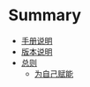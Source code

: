 # Summary

* [手册说明](README.md)
* [版本说明](1.0版本说明.md)
* [总则](2.0总则.md)
  * [为自己赋能](2.0总则/wei-zi-ji-fu-neng.md)

